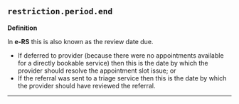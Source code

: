 ## `restriction.period.end`

<b>Definition</b><br>

In **e-RS** this is also known as the review date due.

- If deferred to provider (because there were no appointments available for a directly bookable service) then this is the date by which the provider should resolve the appointment slot issue; or
- If the referral was sent to a triage service then this is the date by which the provider should have reviewed the referral.

<hr>
